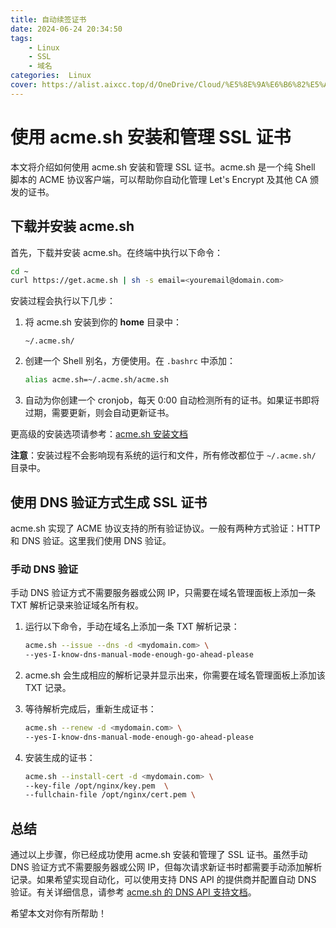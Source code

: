 ```yaml
---
title: 自动续签证书
date: 2024-06-24 20:34:50
tags:
    - Linux
    - SSL
    - 域名
categories:  Linux
cover: https://alist.aixcc.top/d/OneDrive/Cloud/%E5%8E%9A%E6%B6%82%E5%A5%B3%E5%AD%A9%20%E6%89%8B%E7%BB%98%E7%94%BB4K.jpeg
---
```


# 使用 acme.sh 安装和管理 SSL 证书

本文将介绍如何使用 acme.sh 安装和管理 SSL 证书。acme.sh 是一个纯 Shell 脚本的 ACME 协议客户端，可以帮助你自动化管理 Let's Encrypt 及其他 CA 颁发的证书。

## 下载并安装 acme.sh

首先，下载并安装 acme.sh。在终端中执行以下命令：

```bash
cd ~
curl https://get.acme.sh | sh -s email=<youremail@domain.com>
```

安装过程会执行以下几步：

1. 将 acme.sh 安装到你的 **home** 目录中：

    ```
    ~/.acme.sh/
    ```

2. 创建一个 Shell 别名，方便使用。在 `.bashrc` 中添加：

    ```bash
    alias acme.sh=~/.acme.sh/acme.sh
    ```

3. 自动为你创建一个 cronjob，每天 0:00 自动检测所有的证书。如果证书即将过期，需要更新，则会自动更新证书。

更高级的安装选项请参考：[acme.sh 安装文档](https://github.com/Neilpang/acme.sh/wiki/How-to-install)

**注意**：安装过程不会影响现有系统的运行和文件，所有修改都位于 `~/.acme.sh/` 目录中。

## 使用 DNS 验证方式生成 SSL 证书

acme.sh 实现了 ACME 协议支持的所有验证协议。一般有两种方式验证：HTTP 和 DNS 验证。这里我们使用 DNS 验证。

### 手动 DNS 验证

手动 DNS 验证方式不需要服务器或公网 IP，只需要在域名管理面板上添加一条 TXT 解析记录来验证域名所有权。

1. 运行以下命令，手动在域名上添加一条 TXT 解析记录：

    ```bash
    acme.sh --issue --dns -d <mydomain.com> \
    --yes-I-know-dns-manual-mode-enough-go-ahead-please
    ```

2. acme.sh 会生成相应的解析记录并显示出来，你需要在域名管理面板上添加该 TXT 记录。

3. 等待解析完成后，重新生成证书：

    ```bash
    acme.sh --renew -d <mydomain.com> \
    --yes-I-know-dns-manual-mode-enough-go-ahead-please
    ```

4. 安装生成的证书：

    ```bash
    acme.sh --install-cert -d <mydomain.com> \
    --key-file /opt/nginx/key.pem  \
    --fullchain-file /opt/nginx/cert.pem \
    ```

## 总结

通过以上步骤，你已经成功使用 acme.sh 安装和管理了 SSL 证书。虽然手动 DNS 验证方式不需要服务器或公网 IP，但每次请求新证书时都需要手动添加解析记录。如果希望实现自动化，可以使用支持 DNS API 的提供商并配置自动 DNS 验证。有关详细信息，请参考 [acme.sh 的 DNS API 支持文档](https://github.com/Neilpang/acme.sh/wiki/dnsapi)。

希望本文对你有所帮助！

